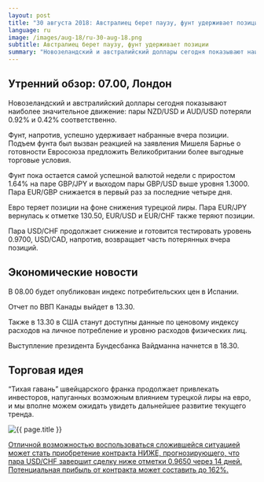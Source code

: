 ```yaml
---
layout: post
title: "30 августа 2018: Австралиец берет паузу, фунт удерживает позиции"
language: ru
image: /images/aug-18/ru-30-aug-18.png
subtitle: Австралиец берет паузу, фунт удерживает позиции
summary: "Новозеландский и австралийский доллары сегодня показывают наиболее значительное движение: пары NZD/USD и AUD/USD потеряли 0.92% и 0.42% соответственно"
---
```

## Утренний обзор: 07.00, Лондон
 
Новозеландский и австралийский доллары сегодня показывают наиболее значительное движение: пары NZD/USD и AUD/USD потеряли 0.92% и 0.42% соответственно.

Фунт, напротив, успешно удерживает набранные вчера позиции. Подъем фунта был вызван реакцией на заявления Мишеля Барнье о готовности Евросоюза предложить Великобритании более выгодные торговые условия. 

Фунт пока остается самой успешной валютой недели с приростом 1.64% на паре GBP/JPY и выходом пары GBP/USD выше уровня 1.3000. Пара EUR/GBP снижается в первый раз за последние четыре дня.

Евро теряет позиции на фоне снижения турецкой лиры. Пара EUR/JPY вернулась к отметке 130.50, EUR/USD и EUR/CHF также теряют позиции.

Пара USD/CHF продолжает снижение и готовится тестировать уровень 0.9700, USD/CAD, напротив, возвращает часть потерянных вчера позиций.
 
## Экономические новости
 
В 08.00 будет опубликован индекс потребительских цен в Испании.

Отчет по ВВП Канады выйдет в 13.30.

Также в 13.30 в США станут доступны данные по ценовому индексу расходов на личное потребление и уровню расходов физических лиц.

Выступление президента Бундесбанка Вайдманна начнется в 18.30.
 
## Торговая идея
 
“Тихая гавань” швейцарского франка продолжает привлекать инвесторов, напуганных возможным влиянием турецкой лиры на евро, и мы вполне можем ожидать увидеть дальнейшее развитие текущего тренда.

<img src="{{ site.url }}/images/aug-18/ru-30-aug-18.png" alt="{{ page.title }}"  title="{{ page.title }}">

<a href="%LINK%%?currency=USD&market=forex&underlying=frxUSDCHF&formname=higherlower&duration_amount=14&duration_units=d&amount=10&amount_type=stake&expiry_type=duration&barrier=0.9650" target="_blank" rel="noopener noreferrer nofollow">Отличной возможностью воспользоваться сложившейся ситуацией может стать приобретение контракта НИЖЕ, прогнозирующего, что пара USD/CHF завершит сделку ниже отметки 0.9650 через 14 дней. Потенциальная прибыль от контракта может составить до 162%.</a>
